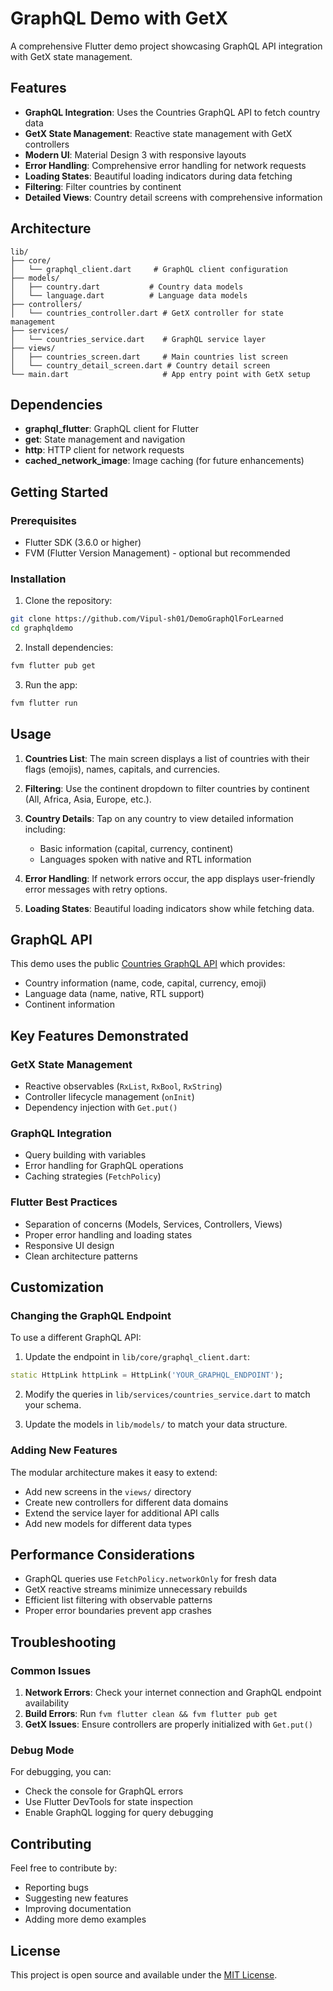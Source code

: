 # GraphQL Demo with GetX

A comprehensive Flutter demo project showcasing GraphQL API integration with GetX state management.

## Features

- **GraphQL Integration**: Uses the Countries GraphQL API to fetch country data
- **GetX State Management**: Reactive state management with GetX controllers
- **Modern UI**: Material Design 3 with responsive layouts
- **Error Handling**: Comprehensive error handling for network requests
- **Loading States**: Beautiful loading indicators during data fetching
- **Filtering**: Filter countries by continent
- **Detailed Views**: Country detail screens with comprehensive information

## Architecture

```
lib/
├── core/
│   └── graphql_client.dart     # GraphQL client configuration
├── models/
│   ├── country.dart           # Country data models
│   └── language.dart          # Language data models
├── controllers/
│   └── countries_controller.dart # GetX controller for state management
├── services/
│   └── countries_service.dart    # GraphQL service layer
├── views/
│   ├── countries_screen.dart     # Main countries list screen
│   └── country_detail_screen.dart # Country detail screen
└── main.dart                     # App entry point with GetX setup
```

## Dependencies

- **graphql_flutter**: GraphQL client for Flutter
- **get**: State management and navigation
- **http**: HTTP client for network requests
- **cached_network_image**: Image caching (for future enhancements)

## Getting Started

### Prerequisites

- Flutter SDK (3.6.0 or higher)
- FVM (Flutter Version Management) - optional but recommended

### Installation

1. Clone the repository:
```bash
git clone https://github.com/Vipul-sh01/DemoGraphQlForLearned
cd graphqldemo
```

2. Install dependencies:
```bash
fvm flutter pub get
```

3. Run the app:
```bash
fvm flutter run
```

## Usage

1. **Countries List**: The main screen displays a list of countries with their flags (emojis), names, capitals, and currencies.

2. **Filtering**: Use the continent dropdown to filter countries by continent (All, Africa, Asia, Europe, etc.).

3. **Country Details**: Tap on any country to view detailed information including:
   - Basic information (capital, currency, continent)
   - Languages spoken with native and RTL information

4. **Error Handling**: If network errors occur, the app displays user-friendly error messages with retry options.

5. **Loading States**: Beautiful loading indicators show while fetching data.

## GraphQL API

This demo uses the public [Countries GraphQL API](https://countries.trevorblades.com/graphql) which provides:

- Country information (name, code, capital, currency, emoji)
- Language data (name, native, RTL support)
- Continent information

## Key Features Demonstrated

### GetX State Management
- Reactive observables (`RxList`, `RxBool`, `RxString`)
- Controller lifecycle management (`onInit`)
- Dependency injection with `Get.put()`

### GraphQL Integration
- Query building with variables
- Error handling for GraphQL operations
- Caching strategies (`FetchPolicy`)

### Flutter Best Practices
- Separation of concerns (Models, Services, Controllers, Views)
- Proper error handling and loading states
- Responsive UI design
- Clean architecture patterns

## Customization

### Changing the GraphQL Endpoint

To use a different GraphQL API:

1. Update the endpoint in `lib/core/graphql_client.dart`:
```dart
static HttpLink httpLink = HttpLink('YOUR_GRAPHQL_ENDPOINT');
```

2. Modify the queries in `lib/services/countries_service.dart` to match your schema.

3. Update the models in `lib/models/` to match your data structure.

### Adding New Features

The modular architecture makes it easy to extend:

- Add new screens in the `views/` directory
- Create new controllers for different data domains
- Extend the service layer for additional API calls
- Add new models for different data types

## Performance Considerations

- GraphQL queries use `FetchPolicy.networkOnly` for fresh data
- GetX reactive streams minimize unnecessary rebuilds
- Efficient list filtering with observable patterns
- Proper error boundaries prevent app crashes

## Troubleshooting

### Common Issues

1. **Network Errors**: Check your internet connection and GraphQL endpoint availability
2. **Build Errors**: Run `fvm flutter clean && fvm flutter pub get`
3. **GetX Issues**: Ensure controllers are properly initialized with `Get.put()`

### Debug Mode

For debugging, you can:
- Check the console for GraphQL errors
- Use Flutter DevTools for state inspection
- Enable GraphQL logging for query debugging

## Contributing

Feel free to contribute by:
- Reporting bugs
- Suggesting new features
- Improving documentation
- Adding more demo examples

## License

This project is open source and available under the [MIT License](LICENSE).
